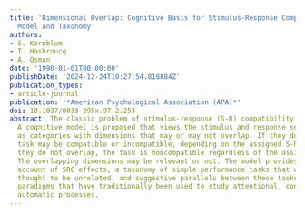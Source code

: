 ```yaml
---
title: 'Dimensional Overlap: Cognitive Basis for Stimulus-Response Compatibility--a
  Model and Taxonomy'
authors:
- S. Kornblum
- T. Hasbroucq
- A. Osman
date: '1990-01-01T00:00:00'
publishDate: '2024-12-24T10:27:54.818884Z'
publication_types:
- article-journal
publication: '*American Psychological Association (APA)*'
doi: 10.1037/0033-295x.97.2.253
abstract: The classic problem of stimulus-response (S-R) compatibility (SRC) is addressed.
  A cognitive model is proposed that views the stimulus and response sets in S-R ensembles
  as categories with dimensions that may or may not overlap. If they do overlap, the
  task may be compatible or incompatible, depending on the assigned S-R mapping. If
  they do not overlap, the task is noncompatible regardless of the assigned mapping.
  The overlapping dimensions may be relevant or not. The model provides a systematic
  account of SRC effects, a taxonomy of simple performance tasks that were hitherto
  thought to be unrelated, and suggestive parallels between these tasks and the experimental
  paradigms that have traditionally been used to study attentional, controlled, and
  automatic processes.
---
```

